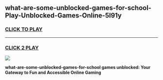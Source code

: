 
## what-are-some-unblocked-games-for-school-Play-Unblocked-Games-Online-5l91y
<h3>
<a href="https://premium76.site?title=what-are-some-unblocked-games-for-school&ref=24A">CLICK TO PLAY</a></h3>
<hr>

<h3>
<a href="https://premium76.site?title=what-are-some-unblocked-games-for-school&ref=24A">CLICK 2 PLAY</a>
  
</h3>

<a href="https://premium76.site?title=what-are-some-unblocked-games-for-school&ref=24A"><img src="https://clearcache.store/games.png"></a>


**what-are-some-unblocked-games-for-school games unblocked: Your Gateway to Fun and Accessible Online Gaming**
